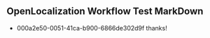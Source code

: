 ## OpenLocalization Workflow Test MarkDown
* 000a2e50-0051-41ca-b900-6866de302d9f 
thanks!<!--HONumber=Mar16_HO4-->
